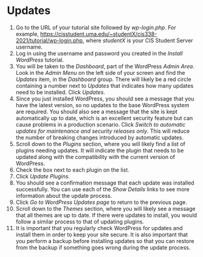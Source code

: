 # Updates

1. Go to the URL of your tutorial site followed by _wp-login.php_. For example, https://cisstudent.uma.edu/~studentX/cis338-2021/tutorial/wp-login.php, where _studentX_ is your CIS Student Server username.
2. Log in using the username and password you created in the _Install WordPress_ tutorial.
3. You will be taken to the _Dashboard_, part of the WordPress _Admin Area_. Look in the _Admin Menu_ on the left side of your screen and find the _Updates_ item, in the _Dashboard_ group. There will likely be a red circle containing a number next to _Updates_ that indicates how many updates need to be installed. Click _Updates_.
4. Since you just installed WordPress, you should see a message that you have the latest version, so no updates to the base WordPress system are required. You should also see a message that the site is kept automatically up to date, which is an excellent security feature but can cause problems in a production scenario. Click _Switch to automatic updates for maintenance and security releases only_. This will reduce the number of breaking changes introduced by automatic updates. 
5. Scroll down to the _Plugins_ section, where you will likely find a list of plugins needing updates. It will indicate the plugin that needs to be updated along with the compatibility with the current version of WordPress. 
6. Check the box next to each plugin on the list.
7. Click _Update Plugins_.
8. You should see a confirmation message that each update was installed successfully. You can use each of the _Show Details_ links to see more information about the update process.
9. Click _Go to WordPress Updates page_ to return to the previous page.
10. Scroll down to the _Themes_ section, where you will likely see a message that all themes are up to date. If there were updates to install, you would follow a similar process to that of updating plugins.
11. It is important that you regularly check WordPress for updates and install them in order to keep your site secure. It is also important that you perform a backup before installing updates so that you can restore from the backup if something goes wrong during the update process.